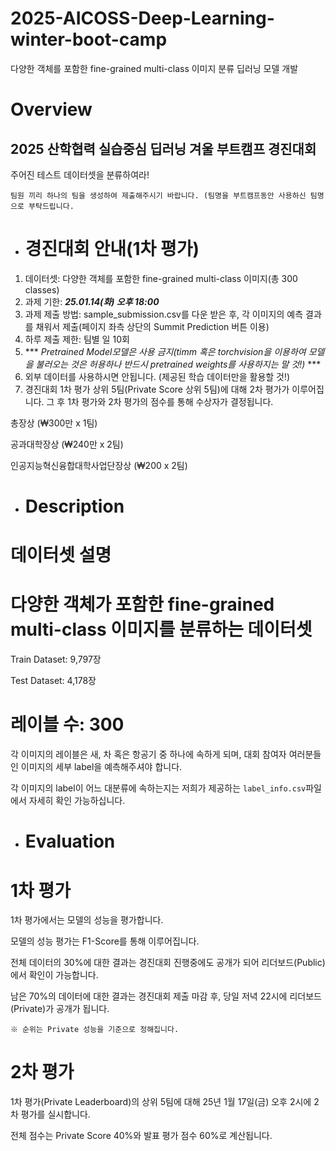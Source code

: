 # 2025-AICOSS-Deep-Learning-winter-boot-camp
다양한 객체를 포함한 fine-grained multi-class 이미지 분류 딥러닝 모델 개발

# Overview
## 2025 산학협력 실습중심 딥러닝 겨울 부트캠프 경진대회 ##
주어진 테스트 데이터셋을 분류하여라!

`팀원 끼리 하나의 팀을 생성하여 제출해주시기 바랍니다. (팀명을 부트캠프동안 사용하신 팀명으로 부탁드립니다.`

- # 경진대회 안내(1차 평가)
1.  데이터셋: 다양한 객체를 포함한 fine-grained multi-class 이미지(총 300 classes)
2.  과제 기한: ***25.01.14(화) 오후 18:00***
3.  과제 제출 방법: sample_submission.csv를 다운 받은 후, 각 이미지의 예측 결과를 채워서 제출(페이지 좌측 상단의 Summit Prediction 버튼 이용)
4.  하루 제출 제한: 팀별 일 10회
5.  *** *Pretrained Model모델은 사용 금지(timm 혹은 torchvision을 이용하여 모델을 불러오는 것은 허용하나 반드시 pretrained weights를 사용하지는 말 것!)* ***
6.  외부 데이터를 사용하시면 안됩니다. (제공된 학습 데이터만을 활용할 것!)
7.  경진대회 1차 평가 상위 5팀(Private Score 상위 5팀)에 대해 2차 평가가 이루어집니다. 그 후 1차 평가와 2차 평가의 점수를 통해 수상자가 결정됩니다.
   
총장상 (₩300만 x 1팀)

공과대학장상 (₩240만 x 2팀)

인공지능혁신융합대학사업단장상 (₩200 x 2팀)

- # Description
# 데이터셋 설명
# 다양한 객체가 포함한 fine-grained multi-class 이미지를 분류하는 데이터셋
Train Dataset: 9,797장

Test Dataset: 4,178장
# 레이블 수: 300
각 이미지의 레이블은 새, 차 혹은 항공기 중 하나에 속하게 되며, 대회 참여자 여러분들인 이미지의 세부 label을 예측해주셔야 합니다. 

각 이미지의 label이 어느 대분류에 속하는지는 저희가 제공하는 `label_info.csv`파일에서 자세히 확인 가능하십니다.

- # Evaluation
# 1차 평가
1차 평가에서는 모델의 성능을 평가합니다.

모델의 성능 평가는 F1-Score를 통해 이루어집니다.

전체 데이터의 30%에 대한 결과는 경진대회 진행중에도 공개가 되어 리더보드(Public)에서 확인이 가능합니다.

남은 70%의 데이터에 대한 결과는 경진대회 제출 마감 후, 당일 저녁 22시에 리더보드(Private)가 공개가 됩니다.

`※ 순위는 Private 성능을 기준으로 정해집니다.`

# 2차 평가
1차 평가(Private Leaderboard)의 상위 5팀에 대해 25년 1월 17일(금) 오후 2시에 2차 평가를 실시합니다.

전체 점수는 Private Score 40%와 발표 평가 점수 60%로 계산됩니다.
